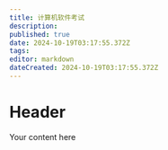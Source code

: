 ```yaml
---
title: 计算机软件考试
description: 
published: true
date: 2024-10-19T03:17:55.372Z
tags: 
editor: markdown
dateCreated: 2024-10-19T03:17:55.372Z
---
```


# Header
Your content here